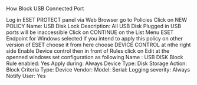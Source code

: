 How Block USB Connected Port

Log in ESET PROTECT panel via Web Browser
go to Policies
Click on NEW POLICY
Name: USB Disk Lock
Description: All USB Disk Plugged in USB ports will be inaccessible
Click on CONTINUE
on the List Menu ESET Endpoint for Windows selected if you intend to apply this policy on other version of ESET choose it from here 
choose DEVICE CONTROL at nthe right side Enable Device control then in front of Rules click on Edit
at the openned windows set configuration as following
Name : USB DISK Block
Rule enabled: Yes
Apply during: Always
Device Type: Disk Storage
Action: Block
Criteria Type: Device
Vendor:
Model:
Serial:
Logging severity: Always
Notify User: Yes
